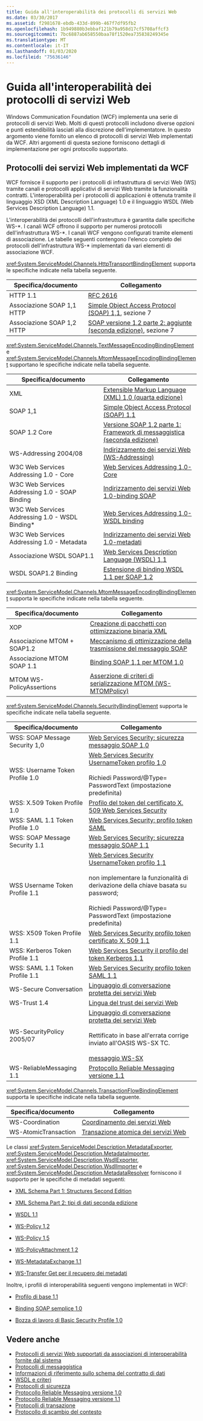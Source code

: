 ```yaml
---
title: Guida all'interoperabilità dei protocolli di servizi Web
ms.date: 03/30/2017
ms.assetid: f2981678-ebdb-433d-899b-467f7df95fb2
ms.openlocfilehash: 1b949880b3ebbaf121b79a958d17cf5708affcf3
ms.sourcegitcommit: 7bc6887ab658550baa78f1520ea735838249345e
ms.translationtype: MT
ms.contentlocale: it-IT
ms.lasthandoff: 01/03/2020
ms.locfileid: "75636146"
---
```

# <a name="web-services-protocols-interoperability-guide"></a>Guida all'interoperabilità dei protocolli di servizi Web

Windows Communication Foundation (WCF) implementa una serie di protocolli di servizi Web. Molti di questi protocolli includono diverse opzioni e punti estendibilità lasciati alla discrezione dell'implementatore. In questo argomento viene fornito un elenco di protocolli di servizi Web implementati da WCF. Altri argomenti di questa sezione forniscono dettagli di implementazione per ogni protocollo supportato.

## <a name="web-services-protocols-implemented-by-wcf"></a>Protocolli dei servizi Web implementati da WCF

WCF fornisce il supporto per i protocolli di infrastruttura di servizi Web (WS) tramite canali e protocolli applicativi di servizi Web tramite la funzionalità contratti. L'interoperabilità per i protocolli di applicazioni è ottenuta tramite il linguaggio XSD (XML Description Language) 1.0 e il linguaggio WSDL (Web Services Description Language) 1.1.

L'interoperabilità dei protocolli dell'infrastruttura è garantita dalle specifiche WS-*. I canali WCF offrono il supporto per numerosi protocolli dell'infrastruttura WS-\*. I canali WCF vengono configurati tramite elementi di associazione. Le tabelle seguenti contengono l'elenco completo dei protocolli dell'infrastruttura WS-\* implementati da vari elementi di associazione WCF.

<xref:System.ServiceModel.Channels.HttpTransportBindingElement> supporta le specifiche indicate nella tabella seguente.

|Specifica/documento|Collegamento|
|-----------------------------|----------|
|HTTP 1.1|[RFC 2616](https://www.rfc-editor.org/rfc/rfc2616.txt)|
|Associazione SOAP 1,1 HTTP|[Simple Object Access Protocol (SOAP) 1,1](https://www.w3.org/TR/2000/NOTE-SOAP-20000508/), sezione 7|
|Associazione SOAP 1,2 HTTP|[SOAP versione 1,2 parte 2: aggiunte (seconda edizione)](https://www.w3.org/TR/soap12-part2/), sezione 7|

<xref:System.ServiceModel.Channels.TextMessageEncodingBindingElement> e <xref:System.ServiceModel.Channels.MtomMessageEncodingBindingElement> supportano le specifiche indicate nella tabella seguente.

|Specifica/documento|Collegamento|
|-----------------------------|----------|
|XML|[Extensible Markup Language (XML) 1,0 (quarta edizione)](https://www.w3.org/TR/REC-xml/)|
|SOAP 1,1|[Simple Object Access Protocol (SOAP) 1,1](https://www.w3.org/TR/2000/NOTE-SOAP-20000508/)|
|SOAP 1.2 Core|[Versione SOAP 1,2 parte 1: Framework di messaggistica (seconda edizione)](https://www.w3.org/TR/2007/REC-soap12-part1-20070427/)|
|WS-Addressing 2004/08|[Indirizzamento dei servizi Web (WS-Addressing)](https://www.w3.org/Submission/2004/SUBM-ws-addressing-20040810/)|
|W3C Web Services Addressing 1.0 - Core|[Web Services Addressing 1,0-Core](https://www.w3.org/TR/2006/REC-ws-addr-core-20060509/)|
|W3C Web Services Addressing 1.0 - SOAP Binding|[Indirizzamento dei servizi Web 1,0-binding SOAP](https://www.w3.org/TR/2006/REC-ws-addr-soap-20060509/)|
|W3C Web Services Addressing 1.0 - WSDL Binding*|[Web Services Addressing 1,0-WSDL binding](https://www.w3.org/TR/2006/CR-ws-addr-wsdl-20060529/)|
|W3C Web Services Addressing 1.0 - Metadata|[Indirizzamento dei servizi Web 1,0-metadati](https://www.w3.org/TR/ws-addr-metadata/)|
|Associazione WSDL SOAP1.1|[Web Services Description Language (WSDL) 1,1](https://www.w3.org/TR/wsdl/)|
|WSDL SOAP1.2 Binding|[Estensione di binding WSDL 1,1 per SOAP 1,2](https://www.w3.org/Submission/wsdl11soap12/)|

<xref:System.ServiceModel.Channels.MtomMessageEncodingBindingElement> supporta le specifiche indicate nella tabella seguente.

|Specifica/documento|Collegamento|
|-----------------------------|----------|
|XOP|[Creazione di pacchetti con ottimizzazione binaria XML](https://www.w3.org/TR/xop10/)|
|Associazione MTOM + SOAP1.2|[Meccanismo di ottimizzazione della trasmissione del messaggio SOAP](https://www.w3.org/TR/soap12-mtom/)|
|Associazione MTOM SOAP 1.1|[Binding SOAP 1,1 per MTOM 1,0](https://www.w3.org/Submission/soap11mtom10/)|
|MTOM WS-PolicyAssertions|[Asserzione di criteri di serializzazione MTOM (WS-MTOMPolicy)](https://www.w3.org/Submission/WS-MTOMPolicy/)|

<xref:System.ServiceModel.Channels.SecurityBindingElement> supporta le specifiche indicate nella tabella seguente.

|Specifica/documento|Collegamento|
|-----------------------------|----------|
|WSS: SOAP Message Security 1,0|[Web Services Security: sicurezza messaggio SOAP 1,0](https://docs.oasis-open.org/wss/2004/01/oasis-200401-wss-soap-message-security-1.0.pdf)|
|WSS: Username Token Profile 1.0|[Web Services Security UsernameToken profilo 1,0](https://docs.oasis-open.org/wss/2004/01/oasis-200401-wss-username-token-profile-1.0.pdf)<br /><br /> Richiedi Password/@Type= PasswordText (impostazione predefinita)|
|WSS: X.509 Token Profile 1.0|[Profilo del token del certificato X. 509 Web Services Security](https://docs.oasis-open.org/wss/2004/01/oasis-200401-wss-x509-token-profile-1.0.pdf)|
|WSS: SAML 1.1 Token Profile 1.0|[Web Services Security: profilo token SAML](https://docs.oasis-open.org/wss/oasis-wss-saml-token-profile-1.0.pdf)|
|WSS: SOAP Message Security 1.1|[Web Services Security: sicurezza messaggio SOAP 1,1](https://www.oasis-open.org/committees/download.php/16790/wss-v1.1-spec-os-SOAPMessageSecurity.pdf)|
|WSS Username Token Profile 1.1|[Web Services Security UsernameToken profilo 1,1](https://www.oasis-open.org/committees/download.php/16782/wss-v1.1-spec-os-UsernameTokenProfile.pdf)<br /><br /> non implementare la funzionalità di derivazione della chiave basata su password;<br /><br /> Richiedi Password/@Type= PasswordText (impostazione predefinita)|
|WSS: X509 Token Profile 1.1|[Web Services Security profilo token certificato X. 509 1,1](https://www.oasis-open.org/committees/download.php/16785/wss-v1.1-spec-os-x509TokenProfile.pdf)|
|WSS: Kerberos Token Profile 1.1|[Web Services Security il profilo del token Kerberos 1,1](https://www.oasis-open.org/committees/download.php/16788/wss-v1.1-spec-os-KerberosTokenProfile.pdf)|
|WSS: SAML 1.1 Token Profile 1.1|[Web Services Security profilo token SAML 1,1](https://www.oasis-open.org/committees/download.php/16768/wss-v1.1-spec-os-SAMLTokenProfile.pdf)|
|WS-Secure Conversation|[Linguaggio di conversazione protetta dei servizi Web](https://specs.xmlsoap.org/ws/2005/02/sc/ws-secureconversation.pdf)|
|WS-Trust 1.4|[Lingua del trust dei servizi Web](https://docs.oasis-open.org/ws-sx/ws-trust/200802)|
|WS-SecurityPolicy 2005/07|[Linguaggio di conversazione protetta dei servizi Web](https://specs.xmlsoap.org/ws/2005/02/sc/ws-secureconversation.pdf)<br /><br /> Rettificato in base all'errata corrige inviato all'OASIS WS-SX TC.<br /><br /> [messaggio WS-SX](https://lists.oasis-open.org/archives/ws-sx/200512/msg00017.html)|
|WS-ReliableMessaging 1.1|[Protocollo Reliable Messaging versione 1.1](reliable-messaging-protocol-version-1-1.md)|

<xref:System.ServiceModel.Channels.TransactionFlowBindingElement> supporta le specifiche indicate nella tabella seguente.

|Specifica/documento|Collegamento|
|-----------------------------|----------|
|WS-Coordination|[Coordinamento dei servizi Web](https://docs.microsoft.com/previous-versions/ms951231(v=msdn.10))|
|WS-AtomicTransaction|[Transazione atomica dei servizi Web](https://specs.xmlsoap.org/ws/2004/10/wsat/wsat.pdf)|

Le classi <xref:System.ServiceModel.Description.MetadataExporter>, <xref:System.ServiceModel.Description.MetadataImporter>, <xref:System.ServiceModel.Description.WsdlExporter>, <xref:System.ServiceModel.Description.WsdlImporter> e <xref:System.ServiceModel.Description.MetadataResolver> forniscono il supporto per le specifiche di metadati seguenti:

- [XML Schema Part 1: Structures Second Edition](https://www.w3.org/TR/xmlschema-1/)

- [XML Schema Part 2: tipi di dati seconda edizione](https://www.w3.org/TR/xmlschema-2/)

- [WSDL 1.1](https://www.w3.org/TR/wsdl/)

- [WS-Policy 1,2](https://www.w3.org/Submission/2006/SUBM-WS-Policy-20060425/)

- [WS-Policy 1,5](https://www.w3.org/TR/ws-policy/)

- [WS-PolicyAttachment 1,2](https://www.w3.org/Submission/2006/SUBM-WS-PolicyAttachment-20060425/)

- [WS-MetadataExchange 1.1](https://specs.xmlsoap.org/ws/2004/09/mex/WS-MetadataExchange.pdf)

- [WS-Transfer Get per il recupero dei metadati](https://www.w3.org/Submission/2006/SUBM-WS-Transfer-20060315/)

Inoltre, i profili di interoperabilità seguenti vengono implementati in WCF:

- [Profilo di base 1,1](http://www.ws-i.org/Profiles/BasicProfile-1.1-2004-08-24.html)

- [Binding SOAP semplice 1,0](http://www.ws-i.org/Profiles/SimpleSoapBindingProfile-1.0-2004-08-24.html)

- [Bozza di lavoro di Basic Security Profile 1,0](http://www.ws-i.org/Profiles/BasicSecurityProfile-1.0-2006-03-29.html)

## <a name="see-also"></a>Vedere anche

- [Protocolli di servizi Web supportati da associazioni di interoperabilità fornite dal sistema](web-services-protocols-supported-by-system-provided-interoperability-bindings.md)
- [Protocolli di messaggistica](messaging-protocols.md)
- [Informazioni di riferimento sullo schema del contratto di dati](data-contract-schema-reference.md)
- [WSDL e criteri](wsdl-and-policy.md)
- [Protocolli di sicurezza](security-protocols.md)
- [Protocollo Reliable Messaging versione 1.0](reliable-messaging-protocol-version-1-0.md)
- [Protocollo Reliable Messaging versione 1.1](reliable-messaging-protocol-version-1-1.md)
- [Protocolli di transazione](transaction-protocols.md)
- [Protocollo di scambio del contesto](context-exchange-protocol.md)
